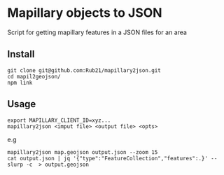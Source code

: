# Mapillary objects to JSON

Script for getting mapillary features in a JSON files for an area

## Install

```
git clone git@github.com:Rub21/mapillary2json.git
cd mapil2geojson/
npm link
```

## Usage

```
export MAPILLARY_CLIENT_ID=xyz...
mapillary2json <imput file> <output file> <opts>
```

e.g

```
mapillary2json map.geojson output.json --zoom 15
cat output.json | jq '{"type":"FeatureCollection","features":.}' --slurp -c  > output.geojson
```
